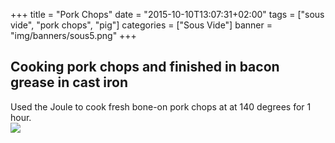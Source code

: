 +++
title = "Pork Chops"
date = "2015-10-10T13:07:31+02:00"
tags = ["sous vide", "pork chops", "pig"]
categories = ["Sous Vide"]
banner = "img/banners/sous5.png"
+++

## Cooking pork chops and finished in bacon grease in cast iron

Used the Joule to cook fresh bone-on pork chops at at 140 degrees for 1 hour.
<br>
![](/cook/img/banners/sous5.png)
